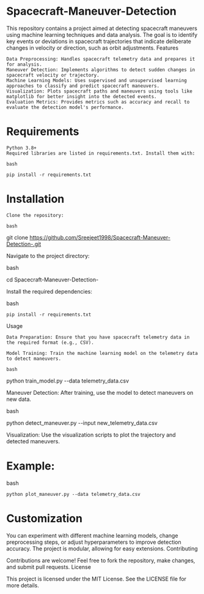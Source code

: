 # Spacecraft-Maneuver-Detection

This repository contains a project aimed at detecting spacecraft maneuvers using machine learning techniques and data analysis. The goal is to identify key events or deviations in spacecraft trajectories that indicate deliberate changes in velocity or direction, such as orbit adjustments.
Features

    Data Preprocessing: Handles spacecraft telemetry data and prepares it for analysis.
    Maneuver Detection: Implements algorithms to detect sudden changes in spacecraft velocity or trajectory.
    Machine Learning Models: Uses supervised and unsupervised learning approaches to classify and predict spacecraft maneuvers.
    Visualization: Plots spacecraft paths and maneuvers using tools like matplotlib for better insight into the detected events.
    Evaluation Metrics: Provides metrics such as accuracy and recall to evaluate the detection model's performance.

# Requirements

    Python 3.8+
    Required libraries are listed in requirements.txt. Install them with:

    bash

    pip install -r requirements.txt

# Installation

    Clone the repository:

    bash

git clone https://github.com/Sreejeet1998/Spacecraft-Maneuver-Detection-.git

Navigate to the project directory:

bash

cd Spacecraft-Maneuver-Detection-

Install the required dependencies:

bash

    pip install -r requirements.txt

Usage

    Data Preparation: Ensure that you have spacecraft telemetry data in the required format (e.g., CSV).

    Model Training: Train the machine learning model on the telemetry data to detect maneuvers.

    bash

python train_model.py --data telemetry_data.csv

Maneuver Detection: After training, use the model to detect maneuvers on new data.

bash

python detect_maneuver.py --input new_telemetry_data.csv

Visualization: Use the visualization scripts to plot the trajectory and detected maneuvers.

# Example:

bash

    python plot_maneuver.py --data telemetry_data.csv

# Customization

You can experiment with different machine learning models, change preprocessing steps, or adjust hyperparameters to improve detection accuracy. The project is modular, allowing for easy extensions.
Contributing

Contributions are welcome! Feel free to fork the repository, make changes, and submit pull requests.
License

This project is licensed under the MIT License. See the LICENSE file for more details.
